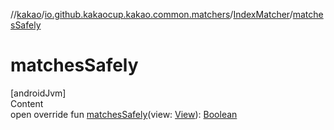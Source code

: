 //[kakao](../../../index.md)/[io.github.kakaocup.kakao.common.matchers](../index.md)/[IndexMatcher](index.md)/[matchesSafely](matches-safely.md)



# matchesSafely  
[androidJvm]  
Content  
open override fun [matchesSafely](matches-safely.md)(view: [View](https://developer.android.com/reference/kotlin/android/view/View.html)): [Boolean](https://kotlinlang.org/api/latest/jvm/stdlib/kotlin/-boolean/index.html)  



